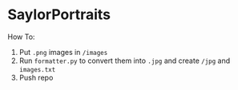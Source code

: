 # SaylorPortraits

How To:
1. Put `.png` images in `/images`
2. Run `formatter.py` to convert them into `.jpg` and create `/jpg` and `images.txt`
3. Push repo
